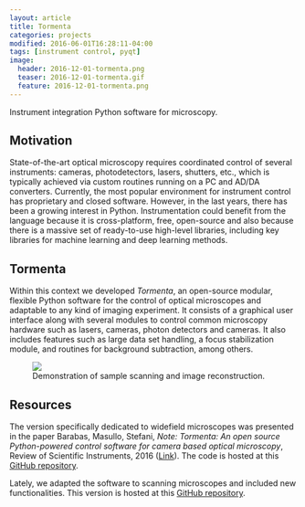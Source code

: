 ```yaml
---
layout: article
title: Tormenta
categories: projects
modified: 2016-06-01T16:28:11-04:00
tags: [instrument control, pyqt]
image:
  header: 2016-12-01-tormenta.png
  teaser: 2016-12-01-tormenta.gif
  feature: 2016-12-01-tormenta.png
---
```


Instrument integration Python software for microscopy.

## Motivation

State-of-the-art optical microscopy requires coordinated control of several instruments: cameras, photodetectors, lasers, shutters, etc., which is typically achieved via custom routines running on a PC and AD/DA converters. Currently, the most popular environment for instrument control has proprietary and closed software. However, in the last years, there has been a growing interest in Python. Instrumentation could benefit from the language because it is cross-platform, free, open-source and also because there is a massive set of ready-to-use high-level libraries, including key libraries for machine learning and deep learning methods.

## Tormenta

Within this context we developed *Tormenta*, an open-source modular, flexible Python software for the control of optical microscopes and adaptable to any kind
of imaging experiment. It consists of a graphical user interface along with several modules to control common microscopy hardware such as lasers, cameras, photon detectors and cameras. It also includes features such as large data set handling, a focus stabilization module, and routines for background subtraction, among others.

<figure style="width: 1000px" class="align-center">
	<img src="/images/2016-12-01-tormenta.gif">
	<figcaption>Demonstration of sample scanning and image reconstruction.</figcaption>
</figure>

## Resources

The version specifically dedicated to widefield microscopes was presented in the paper Barabas, Masullo, Stefani, *Note: Tormenta: An open source Python-powered control software for camera based optical microscopy*, Review of Scientific Instruments, 2016 ([Link](https://doi.org/10.1063/1.4972392)). The code is hosted at this [GitHub repository](https://github.com/fedebarabas/tormenta).

Lately, we adapted the software to scanning microscopes and included new functionalities. This version is hosted at this [GitHub repository](https://github.com/fedebarabas/Tempesta).
